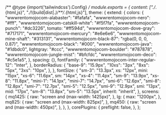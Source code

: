 /** @type {import('tailwindcss').Config} */
module.exports = {
  content: ["./*.{html,js}", "./!(build|dist|.*)/**/*.{html,js}"],
  theme: {
    extend: {
      colors: {
        "wwwrentomojocom-alabaster": "#fafafa",
        "wwwrentomojocom-nero": "#fff",
        "wwwrentomojocom-catskill-white": "#f5f7fa",
        "wwwrentomojocom-punch": "#dc3226",
        tomato: "#ff594d",
        "wwwrentomojocom-dove-gray": "#717171",
        "wwwrentomojocom-mercury": "#e6e6e6",
        "wwwrentomojocom-mine-shaft": "#313131",
        "wwwrentomojocom-black-87": "rgba(0, 0, 0, 0.87)",
        "wwwrentomojocom-black": "#000",
        "wwwrentomojocom-java": "#1dbdc0",
        lightgray: "#ccc",
        "wwwrentomojocom-boulder": "#787878",
        "wwwrentomojocom-jungle-mist": "#bfcfdc",
        "wwwrentomojocom-deco": "#c5e1a5",
      },
      spacing: {},
      fontFamily: {
        "wwwrentomojocom-inter-regular-12": "Inter",
      },
      borderRadius: {
        "base-9": "15.9px",
        "10xs": "3px",
        "8xs": "5px",
        "3xs": "10px",
      },
    },
    fontSize: {
      "sm-3": "13.3px",
      xs: "12px",
      mini: "15px",
      "xs-6": "11.6px",
      sm: "14px",
      "xs-4": "11.4px",
      "sm-9": "13.9px",
      "xs-8": "11.8px",
      "mini-1": "14.1px",
      "mini-7": "14.7px",
      "smi-6": "12.6px",
      "smi-8": "12.8px",
      "smi-7": "12.7px",
      "smi-5": "12.5px",
      "smi-9": "12.9px",
      smi: "13px",
      mid: "17px",
      "sm-8": "13.8px",
      "sm-5": "13.5px",
      inherit: "inherit",
    },
    screens: {
      mq1425: {
        raw: "screen and (max-width: 1425px)",
      },
      lg: {
        max: "1200px",
      },
      mq825: {
        raw: "screen and (max-width: 825px)",
      },
      mq450: {
        raw: "screen and (max-width: 450px)",
      },
    },
  },
  corePlugins: {
    preflight: false,
  },
};
